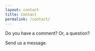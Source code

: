 ```yaml
---
layout: contact
title: Contact
permalink: /contact/
---
```


Do you have a comment? Or, a question?

Send us a message.

